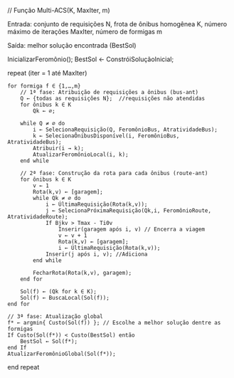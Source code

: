 // Função Multi-ACS(K, MaxIter, m) 

Entrada: conjunto de requisições N, frota de ônibus homogênea K, número máximo de iterações MaxIter, número de formigas m 

Saída: melhor solução encontrada (BestSol) 

InicializarFeromônio(); 
BestSol ← ConstróiSoluçãoInicial; 
 
repeat (iter = 1 até MaxIter) 
 
    for formiga f ∈ {1,…,m} 
        // 1ª fase: Atribuição de requisições a ônibus (bus-ant) 
        Q ← {todas as requisições N};  //requisições não atendidas 
        for ônibus k ∈ K 
            Qk ← ∅; 
 
        while Q ≠ ∅ do 
            i ← SelecionaRequisição(Q, FeromônioBus, AtratividadeBus); 
            k ← SelecionaÔnibusDisponível(i, FeromônioBus, AtratividadeBus); 
            Atribuir(i → k); 
            AtualizarFeromônioLocal(i, k); 
        end while 
 
        // 2ª fase: Construção da rota para cada ônibus (route-ant) 
        for ônibus k ∈ K 
            v ← 1
            Rota(k,v) ← [garagem]; 
            while Qk ≠ ∅ do
                i ← ÚltimaRequisição(Rota(k,v)); 
                j ← SelecionaPróximaRequisição(Qk,i, FeromônioRoute, AtratividadeRoute);
                If Bjkv > Tmax - Ti0v
                    Inserir(garagem após i, v) // Encerra a viagem
                    v ← v + 1
                    Rota(k,v) ← [garagem]; 
                    i ← ÚltimaRequisição(Rota(k,v)); 
                Inserir(j após i, v); //Adiciona
            end while 

            FecharRota(Rota(k,v), garagem); 
        end for                    
 
        Sol(f) ← (Qk for k ∈ K); 
        Sol(f) ← BuscaLocal(Sol(f)); 
    end for 
 
    // 3ª fase: Atualização global 
    f* ← argmin{ Custo(Sol(f)) }; // Escolhe a melhor solução dentre as formigas 
    If Custo(Sol(f*)) < Custo(BestSol) então 
        BestSol ← Sol(f*); 
    end If 
    AtualizarFeromônioGlobal(Sol(f*)); 
 
end repeat 

